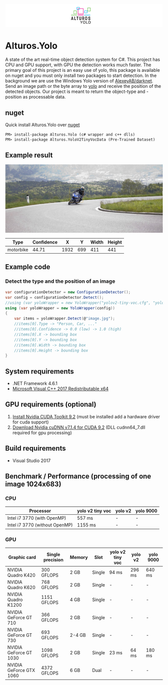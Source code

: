 ![Alturos.Yolo](doc/logo-banner.png)

# Alturos.Yolo

A state of the art real-time object detection system for C#. This project has CPU and GPU support, with GPU the detection works much faster. The primary goal of this project is an easy use of yolo, this package is available on nuget and you must only install two packages to start detection. In the background we are use the Windows Yolo version of [AlexeyAB/darknet](https://github.com/AlexeyAB/darknet). Send an image path or the byte array to [yolo](https://github.com/pjreddie/darknet) and receive the position of the detected objects. Our project is meant to return the object-type and -position as processable data.

## nuget
Quick install Alturos.Yolo over [nuget](https://www.nuget.org/packages/Alturos.Yolo)
```
PM> install-package Alturos.Yolo (c# wrapper and c++ dlls)
PM> install-package Alturos.YoloV2TinyVocData (Pre-Trained Dataset)
```

## Example result

![object detection result](doc/objectdetection.jpg)

Type | Confidence | X | Y | Width | Height |
--- | --- | --- | --- | --- | --- |
motorbike | 44.71 | 1932 | 699 | 411 | 441 |

## Example code

### Detect the type and the position of an image
```cs
var configurationDetector = new ConfigurationDetector();
var config = configurationDetector.Detect();
//using (var yoloWrapper = new YoloWrapper("yolov2-tiny-voc.cfg", "yolov2-tiny-voc.weights", "voc.names"))
using (var yoloWrapper = new YoloWrapper(config))
{
	var items = yoloWrapper.Detect(@"image.jpg");
	//items[0].Type -> "Person, Car, ..."
	//items[0].Confidence -> 0.0 (low) -> 1.0 (high)
	//items[0].X -> bounding box
	//items[0].Y -> bounding box
	//items[0].Width -> bounding box
	//items[0].Height -> bounding box
}
```

## System requirements
- .NET Framework 4.6.1
- [Microsoft Visual C++ 2017 Redistributable x64](https://go.microsoft.com/fwlink/?LinkId=746572)

## GPU requirements (optional)
1) [Install Nvidia CUDA Toolkit 9.2](https://developer.nvidia.com/cuda-downloads) (must be installed add a hardware driver for cuda support)
2) [Download Nvidia cuDNN v7.1.4 for CUDA 9.2](https://developer.nvidia.com/rdp/cudnn-download) (DLL cudnn64_7.dll required for gpu processing)

## Build requirements
- Visual Studio 2017

## Benchmark / Performance (processing of one image 1024x683)

### CPU

Processor | yolo v2 tiny voc | yolo v2 | yolo 9000 |
--- | --- | --- | --- | 
Intel i7 3770 (with OpenMP) | 557 ms | - | - | 
Intel i7 3770 (without OpenMP) | 1155 ms | - | - | 

### GPU

Graphic card | Single precision | Memory | Slot | yolo v2 tiny voc | yolo v2 | yolo 9000 |
--- | --- | --- | --- | --- | --- | --- |
NVIDIA Quadro K420 | 300 GFLOPS | 2 GB | Single | 94 ms | 296 ms | 640 ms | 
NVIDIA Quadro K620 | 768 GFLOPS | 2 GB | Single | - | - | - | 
NVIDIA Quadro K1200 | 1151 GFLOPS | 4 GB | Single | - | - | - | 
NVIDIA GeForce GT 710 | 366 GFLOPS | 2 GB | Single | - | - | - | 
NVIDIA GeForce GT 730 | 693 GFLOPS | 2-4 GB | Single | - | - | - | 
NVIDIA GeForce GT 1030 | 1098 GFLOPS | 2 GB | Single | 23 ms | 64 ms| 180 ms | 
NVIDIA GeForce GTX 1060 | 4372 GFLOPS | 6 GB | Dual | - | - | - | 
